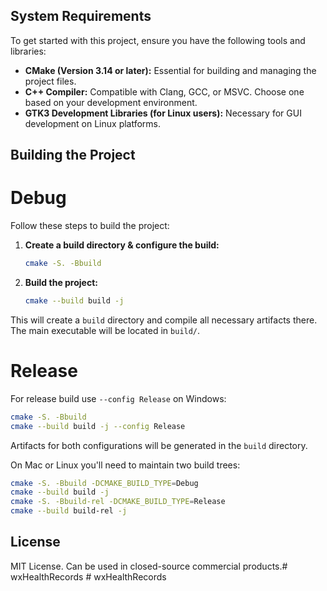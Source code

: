 ## System Requirements

To get started with this project, ensure you have the following tools and libraries:

- **CMake (Version 3.14 or later):** Essential for building and managing the project files.
- **C++ Compiler:** Compatible with Clang, GCC, or MSVC. Choose one based on your development environment.
- **GTK3 Development Libraries (for Linux users):** Necessary for GUI development on Linux platforms.

## Building the Project

# Debug

Follow these steps to build the project:

1. **Create a build directory & configure the build:**
   ```bash
   cmake -S. -Bbuild
   ```

2. **Build the project:**
   ```bash
   cmake --build build -j
   ```

This will create a `build` directory and compile all necessary artifacts there. The main executable will be located in `build/`.

# Release

For release build use `--config Release` on Windows:

```bash
cmake -S. -Bbuild
cmake --build build -j --config Release
```

Artifacts for both configurations will be generated in the `build` directory.

On Mac or Linux you'll need to maintain two build trees:

```bash
cmake -S. -Bbuild -DCMAKE_BUILD_TYPE=Debug
cmake --build build -j
cmake -S. -Bbuild-rel -DCMAKE_BUILD_TYPE=Release
cmake --build build-rel -j
```

## License

MIT License. Can be used in closed-source commercial products.#   w x H e a l t h R e c o r d s  
 #   w x H e a l t h R e c o r d s  
 